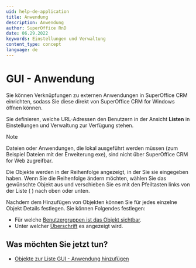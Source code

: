```yaml
---
uid: help-de-application
title: Anwendung
description: Anwendung
author: SuperOffice RnD
date: 06.29.2022
keywords: Einstellungen und Verwaltung
content_type: concept
language: de
---
```


# GUI - Anwendung

Sie können Verknüpfungen zu externen Anwendungen in SuperOffice CRM einrichten, sodass Sie diese direkt von SuperOffice CRM for Windows öffnen können.

Sie definieren, welche URL-Adressen den Benutzern in der Ansicht **Listen** in Einstellungen und Verwaltung zur Verfügung stehen.

> [!NOTE]
> Dateien oder Anwendungen, die lokal ausgeführt werden müssen (zum Beispiel Dateien mit der Erweiterung exe), sind nicht über SuperOffice CRM for Web zugreifbar.

Die Objekte werden in der Reihenfolge angezeigt, in der Sie sie eingegeben haben. Wenn Sie die Reihenfolge ändern möchten, wählen Sie das gewünschte Objekt aus und verschieben Sie es mit den Pfeiltasten links von der Liste (<i class="ph ph-arrow-circle-up" aria-hidden="true"></i> <i class="ph ph-arrow-circle-down" aria-hidden="true"></i>) nach oben oder unten.

Nachdem dem Hinzufügen von Objekten können Sie für jedes einzelne Objekt Details festlegen. Sie können Folgendes festlegen:

* Für welche [Benutzergruppen ist das Objekt sichtbar][2].
* Unter welcher [Überschrift][1] es angezeigt wird.

## Was möchten Sie jetzt tun?

* [Objekte zur Liste GUI - Anwendung hinzufügen][3]

<!-- Referenced links -->
[1]: organize/headings.md
[2]: organize/user-group-filtering.md
[3]: adding-external-applications-to-application-list.md
